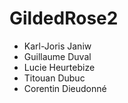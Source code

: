 # GildedRose2

- Karl-Joris Janiw
- Guillaume Duval
- Lucie Heurtebize
- Titouan Dubuc
- Corentin Dieudonné
